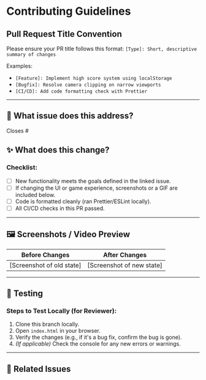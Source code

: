 # Contributing Guidelines

## Pull Request Title Convention

Please ensure your PR title follows this format: `[Type]: Short, descriptive summary of changes`

Examples:
- `[Feature]: Implement high score system using localStorage`
- `[Bugfix]: Resolve camera clipping on narrow viewports`
- `[CI/CD]: Add code formatting check with Prettier`

---

## 🎯 What issue does this address?

Closes #

## ✨ What does this change?

### Checklist:
- [ ] New functionality meets the goals defined in the linked issue.
- [ ] If changing the UI or game experience, screenshots or a GIF are included below.
- [ ] Code is formatted cleanly (ran Prettier/ESLint locally).
- [ ] All CI/CD checks in this PR passed.

---

## 🖼️ Screenshots / Video Preview

| Before Changes | After Changes |
| :---: | :---: |
| [Screenshot of old state] | [Screenshot of new state] |

---

## 🧪 Testing

### Steps to Test Locally (for Reviewer):

1. Clone this branch locally.
2. Open `index.html` in your browser.
3. Verify the changes (e.g., if it's a bug fix, confirm the bug is gone).
4. *(If applicable)* Check the console for any new errors or warnings.

---

## 🔗 Related Issues
